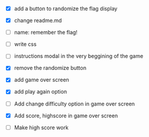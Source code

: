 - [x] add a button to randomize the flag display
- [x] change readme.md
- [ ] name: remember the flag!
- [ ] write css
- [ ] instructions modal in the very beggining of the game
- [x] remove the randomize button
- [x] add game over screen
- [x] add play again option
- [ ] Add change difficulty option in game over screen
- [x] Add score, highscore in game over screen
- [ ] Make high score work

